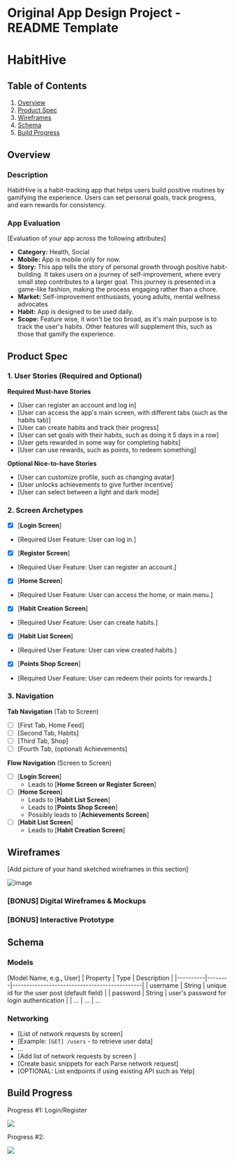 Original App Design Project - README Template
===

# HabitHive

## Table of Contents

1. [Overview](#Overview)
2. [Product Spec](#Product-Spec)
3. [Wireframes](#Wireframes)
4. [Schema](#Schema)
5. [Build Progress](#Build-Progress)

## Overview

### Description

HabitHive is a habit-tracking app that helps users build positive routines by gamifying the experience. Users can set personal goals, track progress, and earn rewards for consistency.

### App Evaluation

[Evaluation of your app across the following attributes]
- **Category:** Health, Social
- **Mobile:** App is mobile only for now.
- **Story:** This app tells the story of personal growth through positive habit-building. It takes users on a journey of self-improvement, where every small step contributes to a larger goal. This journey is presented in a game-like fashion, making the process engaging rather than a chore.
- **Market:** Self-improvement enthusiasts, young adults, mental wellness advocates
- **Habit:** App is designed to be used daily.
- **Scope:** Feature wise, it won't be too broad, as it's main purpose is to track the user's habits. Other features will supplement this, such as those that gamify the experience.

## Product Spec

### 1. User Stories (Required and Optional)

**Required Must-have Stories**

* [User can register an account and log in]
* [User can access the app's main screen, with different tabs (such as the habits tab)]
* [User can create habits and track their progress]
* [User can set goals with their habits, such as doing it 5 days in a row]
* [User gets rewarded in some way for completing habits]
* [User can use rewards, such as points, to redeem something]
<!-- More can be added to this and optional stories if needed!     !-->

**Optional Nice-to-have Stories**

* [User can customize profile, such as changing avatar]
* [User unlocks achievements to give further incentive]
* [User can select between a light and dark mode]

### 2. Screen Archetypes

- [x] [**Login Screen**]
* [Required User Feature: User can log in.]
- [x] [**Register Screen**]
* [Required User Feature: User can register an account.]
- [x] [**Home Screen**]
* [Required User Feature: User can access the home, or main menu.]
- [x] [**Habit Creation Screen**]
* [Required User Feature: User can create habits.]
- [x] [**Habit List Screen**]
* [Required User Feature: User can view created habits.]
- [x] [**Points Shop Screen**]
* [Required User Feature: User can redeem their points for rewards.]

### 3. Navigation

**Tab Navigation** (Tab to Screen)


- [ ] [First Tab, Home Feed]
- [ ] [Second Tab, Habits]
- [ ] [Third Tab, Shop]
- [ ] [Fourth Tab, (optional) Achievements]
<!-- More can be added to this if needed!  !-->


**Flow Navigation** (Screen to Screen)

- [ ] [**Login Screen**]
  * Leads to [**Home Screen or Register Screen**]
- [ ] [**Home Screen**]
  * Leads to [**Habit List Screen**]
  * Leads to [**Points Shop Screen**]
  * Possibly leads to [**Achievements Screen**]
- [ ] [**Habit List Screen**]
  * Leads to [**Habit Creation Screen**]


## Wireframes

[Add picture of your hand sketched wireframes in this section]

![image](https://hackmd.io/_uploads/ByAXl_2gJl.png)


### [BONUS] Digital Wireframes & Mockups

### [BONUS] Interactive Prototype

## Schema 


### Models

[Model Name, e.g., User]
| Property | Type   | Description                                  |
|----------|--------|----------------------------------------------|
| username | String | unique id for the user post (default field)   |
| password | String | user's password for login authentication      |
| ...      | ...    | ...                          


### Networking

- [List of network requests by screen]
- [Example: `[GET] /users` - to retrieve user data]
- ...
- [Add list of network requests by screen ]
- [Create basic snippets for each Parse network request]
- [OPTIONAL: List endpoints if using existing API such as Yelp]


## Build Progress
Progress #1: Login/Register

<div>
    <a href="https://www.loom.com/share/e61ad0234c234862aa570ae08387aab7">
    </a>
    <a href="https://www.loom.com/share/e61ad0234c234862aa570ae08387aab7">
      <img style="max-width:300px;" src="https://cdn.loom.com/sessions/thumbnails/e61ad0234c234862aa570ae08387aab7-837250457ac2a0d6-full-play.gif">
    </a>
  </div>

Progress #2:

<div>
    <a href="https://www.loom.com/share/9c80ec6aacc446af9721d93dfc70cfe9">
    </a>
    <a href="https://www.loom.com/share/9c80ec6aacc446af9721d93dfc70cfe9">
      <img style="max-width:300px;" src="https://cdn.loom.com/sessions/thumbnails/9c80ec6aacc446af9721d93dfc70cfe9-6958890faed7e5c7-full-play.gif">
    </a>
  </div>



